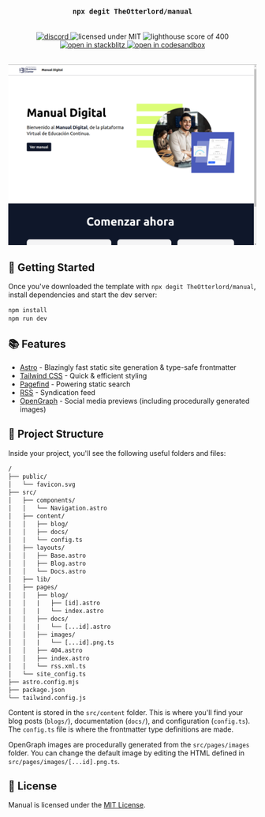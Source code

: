 <h3 align=center>
  <code>npx degit TheOtterlord/manual</code>
</h3>

<br/>

<div align=center>
  <a href="https://dsc.gg/otterlord">
    <img src="https://img.shields.io/discord/805766973605937173" alt="discord">
  </a>
  <img src="https://img.shields.io/github/license/TheOtterlord/manual" alt="licensed under MIT">
  <img src="https://img.shields.io/badge/lighthouse-400-brightgreen" alt="lighthouse score of 400">
  <a href="https://developer.stackblitz.com/github/TheOtterlord/manual/tree/main">
    <img src="https://img.shields.io/badge/open%20in-stackblitz-blue" alt="open in stackblitz">
  </a>
  <a href="https://codesandbox.io/s/github/TheOtterlord/manual/tree/main">
    <img src="https://img.shields.io/badge/open%20in-codesandbox-ff8" alt="open in codesandbox">
  </a>
</div>

<br/>

![Alt text](./public/captura.png "a title")

## 🚀 Getting Started

Once you've downloaded the template with `npx degit TheOtterlord/manual`, install dependencies and start the dev server:

```bash
npm install
npm run dev
```

## 📚 Features

- [Astro](https://astro.build) - Blazingly fast static site generation & type-safe frontmatter
- [Tailwind CSS](https://tailwindcss.com) - Quick & efficient styling
- [Pagefind](https://pagefind.app) - Powering static search
- [RSS](https://en.wikipedia.org/wiki/RSS) - Syndication feed
- [OpenGraph](https://ogp.me) - Social media previews (including procedurally generated images)

## 📁 Project Structure

Inside your project, you'll see the following useful folders and files:

```
/
├── public/
│   └── favicon.svg
├── src/
│   ├── components/
│   │   └── Navigation.astro
│   ├── content/
│   │   ├── blog/
│   │   ├── docs/
│   |   └── config.ts
│   ├── layouts/
│   │   ├── Base.astro
│   │   ├── Blog.astro
│   │   └── Docs.astro
│   ├── lib/
│   ├── pages/
│   │   ├── blog/
│   │   |   ├── [id].astro
│   │   |   └── index.astro
│   │   ├── docs/
│   │   |   └── [...id].astro
│   │   ├── images/
│   │   |   └── [...id].png.ts
│   │   ├── 404.astro
│   │   ├── index.astro
│   │   └── rss.xml.ts
│   └── site_config.ts
├── astro.config.mjs
├── package.json
└── tailwind.config.js
```

Content is stored in the `src/content` folder. This is where you'll find your blog posts (`blogs/`), documentation (`docs/`), and configuration (`config.ts`). The `config.ts` file is where the frontmatter type definitions are made.

OpenGraph images are procedurally generated from the `src/pages/images` folder. You can change the default image by editing the HTML defined in `src/pages/images/[...id].png.ts`.

## 📝 License

Manual is licensed under the [MIT License](LICENSE).

